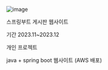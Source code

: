 ![image](https://github.com/tenxx10/CRUD-project/assets/143534556/dad40399-c1ed-45e4-9f84-b31af7a7f010)

 
 스프링부트 게시판 웹사이트 

기간 2023.11~2023.12

개인 프로젝트


java + spring boot 웹사이트 (AWS 배포)
